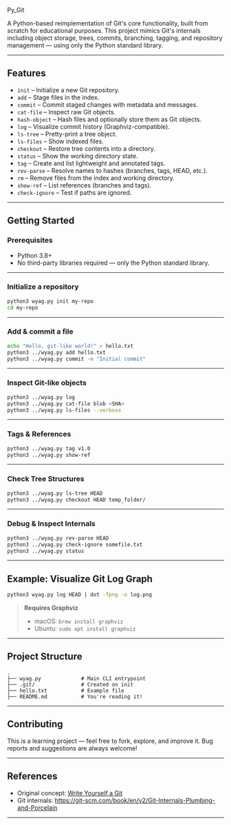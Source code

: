 Py_Git

A Python-based reimplementation of Git's core functionality, built from scratch for educational purposes. This project mimics Git's internals including object storage, trees, commits, branching, tagging, and repository management — using only the Python standard library.

---

## Features

- `init` – Initialize a new Git repository.
- `add` – Stage files in the index.
- `commit` – Commit staged changes with metadata and messages.
- `cat-file` – Inspect raw Git objects.
- `hash-object` – Hash files and optionally store them as Git objects.
- `log` – Visualize commit history (Graphviz-compatible).
- `ls-tree` – Pretty-print a tree object.
- `ls-files` – Show indexed files.
- `checkout` – Restore tree contents into a directory.
- `status` – Show the working directory state.
- `tag` – Create and list lightweight and annotated tags.
- `rev-parse` – Resolve names to hashes (branches, tags, HEAD, etc.).
- `rm` – Remove files from the index and working directory.
- `show-ref` – List references (branches and tags).
- `check-ignore` – Test if paths are ignored.

---

## Getting Started

### Prerequisites

- Python 3.8+
- No third-party libraries required — only the Python standard library.

---

### Initialize a repository

```bash
python3 wyag.py init my-repo
cd my-repo
```

---

### Add & commit a file

```bash
echo "Hello, git-like world!" > hello.txt
python3 ../wyag.py add hello.txt
python3 ../wyag.py commit -m "Initial commit"
```

---

###  Inspect Git-like objects

```bash
python3 ../wyag.py log
python3 ../wyag.py cat-file blob <SHA>
python3 ../wyag.py ls-files --verbose
```

---

### Tags & References

```bash
python3 ../wyag.py tag v1.0
python3 ../wyag.py show-ref
```

---

### Check Tree Structures

```bash
python3 ../wyag.py ls-tree HEAD
python3 ../wyag.py checkout HEAD temp_folder/
```

---

### Debug & Inspect Internals

```bash
python3 ../wyag.py rev-parse HEAD
python3 ../wyag.py check-ignore somefile.txt
python3 ../wyag.py status
```

---

## Example: Visualize Git Log Graph

```bash
python3 wyag.py log HEAD | dot -Tpng -o log.png
```

> **Requires Graphviz**  
> - macOS: `brew install graphviz`  
> - Ubuntu: `sudo apt install graphviz`

---

## Project Structure

```
.
├── wyag.py             # Main CLI entrypoint
├── .git/               # Created on init
├── hello.txt           # Example file
├── README.md           # You're reading it!
```

---

## Contributing

This is a learning project — feel free to fork, explore, and improve it. Bug reports and suggestions are always welcome!

---

## References

- Original concept: [Write Yourself a Git](https://wyag.thb.lt/)
- Git internals: https://git-scm.com/book/en/v2/Git-Internals-Plumbing-and-Porcelain

---

